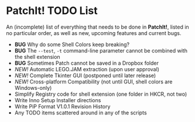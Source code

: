 PatchIt! TODO List
==================

An (incomplete) list of everything that needs to be done in **PatchIt!**, listed in no particular order, as well as new, upcoming features and current bugs.

* **BUG** Why do some Shell Colors keep breaking?
* **BUG** The `--test`, `-t` command-line parameter cannot be combined with the shell extension 
* **BUG** Sometimes Patch cannot be saved in a Dropbox folder
* *NEW!* Automatic LEGO.JAM extraction (upon user approval)
* *NEW!* Complete Tkinter GUI (postponed until later release)
* *NEW!* Cross-platform Compatibility (not until GUI, shell colors are Windows-only)
* Simplify Registry code for shell extension (one folder in HKCR, not two)
* Write Inno Setup Installer directions
* Write PiP Format V1.0.1 Revision History
* Any TODO items scattered around in any of the scripts
